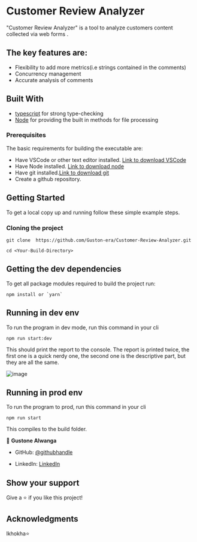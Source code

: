# Customer Review Analyzer

"Customer Review Analyzer" is a tool to analyze customers content collected via web forms .

## The key features are:

- Flexibility to add more metrics(i.e strings contained in the comments)
- Concurrency management
- Accurate analysis of comments

## Built With

- [typescript](https://www.typescriptlang.org/) for strong type-checking
- [Node](https://nodejs.org/) for providing the built in methods for file processing

### Prerequisites

The basic requirements for building the executable are:

- Have VSCode or other text editor installed. [Link to download VSCode](https://code.visualstudio.com/download)
- Have Node installed. [Link to download node](https://nodejs.org/en/download/)
- Have git installed.[Link to download git](https://git-scm.com/downloads)
- Create a github repository.

## Getting Started

To get a local copy up and running follow these simple example steps.

### Cloning the project

```
git clone  https://github.com/Guston-era/Customer-Review-Analyzer.git

```

```
cd <Your-Build-Directory>

```

## Getting the dev dependencies

To get all package modules required to build the project run:

```
npm install or `yarn`
```

## Running in dev env

To run the program in dev mode, run this command in your cli

```
npm run start:dev
```

This should print the report to the console. The report is printed twice, the first one is a quick nerdy one, the second one is the descriptive part, but they are all the same.

![image](https://user-images.githubusercontent.com/84548265/200873135-43ceb531-d2c9-4e3f-bbea-0f2d45062624.png)



## Running in prod env

To run the program to prod, run this command in your cli

```
npm run start
```

This compiles to the build folder.

👤 **Gustone Alwanga**

- GitHub: [@githubhandle](https://github.com/Guston-era)

- LinkedIn: [LinkedIn](https://linkedin.com/in/gustone-alwanga-1a09ba14b/)

## Show your support

Give a ⭐️ if you like this project!

## Acknowledgments

Ikhokha⭐️
